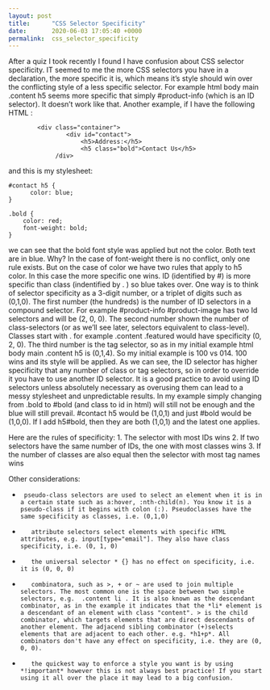 ```yaml
---
layout: post
title:      "CSS Selector Specificity"
date:       2020-06-03 17:05:40 +0000
permalink:  css_selector_specificity
---
```



After a quiz I took recently I found I have confusion about CSS selector specificity. IT seemed to me the more CSS selectors you have in a declaration, the more specific it is, which means it’s style should win over the conflicting style of a less specific selector.
For example html body main .content h5 seems more specific that simply #product-info (which is an ID selector). It doesn’t work like that. Another example, if I have the following HTML :

```
        <div class="container">
                <div id="contact">
                    <h5>Address:</h5>
                    <h5 class="bold">Contact Us</h5>
             /div>
```

and this is my stylesheet: 

```
#contact h5 {
      color: blue;
}

.bold {
    color: red;
    font-weight: bold;
}
```

we can see that the bold font style was applied but not the color. Both text are in blue. Why?
In the case of font-weight there is no conflict, only one rule exists. But on the case of color we have two rules that apply to h5 color. In this case the more specific one wins. ID (identified by #) is more specific than class (indentified by . ) so blue takes over.
 One way is to think of selector specificity as a 3-digit number, or a triplet of digits such as (0,1,0). The first number (the hundreds) is the number of ID selectors in a compound selector. For example #product-info #product-image has two Id selectors and will be (2, 0, 0). The second number shown the number of class-selectors (or as we’ll see later, selectors equivalent to class-level). Classes start with . for example .content .featured would have specificity (0, 2, 0). The third number is the tag selector, so as in my initial example html body main .content h5 is (0,1,4). So my initial example is 100 vs 014. 100 wins and its style will be applied.
As we can see, the ID selector has higher specificity that any number of class or tag selectors, so in order to override it you have to use another ID selector. It is a good practice to avoid using ID selectors unless absolutely necessary as overusing them can lead to a messy stylesheet and unpredictable results.
 In my example simply changing from .bold to #bold (and class to id in html) will still not be enough and the blue will still prevail. #contact h5 would be (1,0,1) and just #bold would be (1,0,0). 
 If I add  h5#bold, then they are both (1,0,1) and the latest one applies.
 
Here are the rules of specificity:
    1. The selector with most IDs wins
    2. If two selectors have the same number of IDs, the one with most classes wins
    3. If the number of classes are also equal then the selector with most tag names wins

Other considerations:
*      pseudo-class selectors are used to select an element when it is in a certain state such as a:hover, :nth-child(n). You know it is a pseudo-class if it begins with colon (:). Pseudoclasses have the same specificity as classes, i.e. (0,1,0)
* 		 attribute selectors select elements with specific HTML attributes, e.g. input[type="email"]. They also have class specificity, i.e. (0, 1, 0)
* 		 the universal selector * {} has no effect on specificity, i.e. it is (0, 0, 0)
* 		 combinatora, such as >, + or ~ are used to join multiple selectors. The most common one is the space between two simple selectors, e.g.  .content li . It is also known as the descendant combinator, as in the example it indicates that the *li* element is a descendant of an element with class "content". > is the child combinator, which targets elements that are direct descendants of another element. The adjacend sibling combinator (+)selects elements that are adjacent to each other. e.g. *h1+p*. All combinators don't have any effect on specificity, i.e. they are (0, 0, 0).
* 		 the quickest way to enforce a style you want is by using *!important* however this is not always best practice! If you start using it all over the place it may lead to a big confusion.



     
